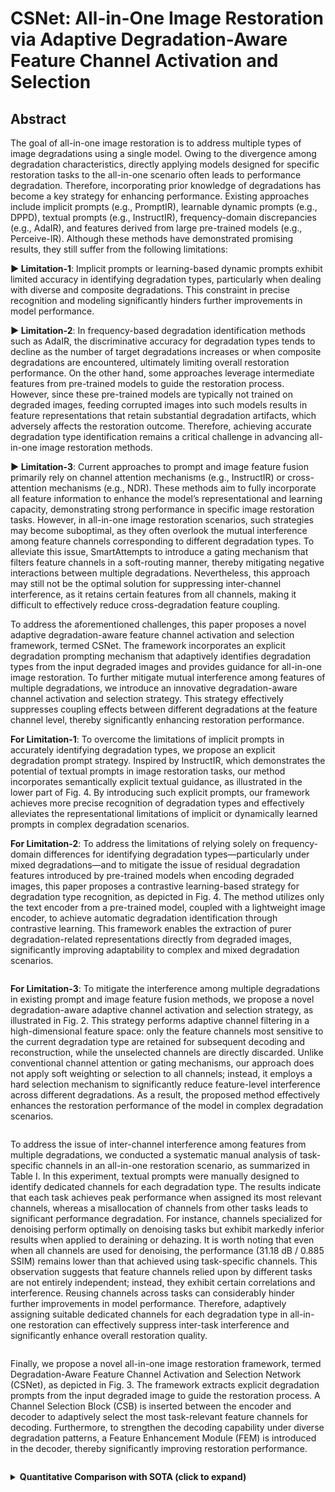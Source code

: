 # CSNet: All-in-One Image Restoration via Adaptive Degradation-Aware Feature Channel Activation and Selection


## Abstract

The goal of all-in-one image restoration is to address multiple types of image degradations using a single model. Owing to the divergence among degradation characteristics, directly applying models designed for specific restoration tasks to the all-in-one scenario often leads to performance degradation. Therefore, incorporating prior knowledge of degradations has become a key strategy for enhancing performance. Existing approaches include implicit prompts (e.g., PromptIR), learnable dynamic prompts (e.g., DPPD), textual prompts (e.g., InstructIR), frequency-domain discrepancies (e.g., AdaIR), and features derived from large pre-trained models (e.g., Perceive-IR). Although these methods have demonstrated promising results, they still suffer from the following limitations:

  **► Limitation-1**: Implicit prompts or learning-based dynamic prompts exhibit limited accuracy in identifying degradation types, particularly when dealing with diverse and composite degradations. This constraint in precise recognition and modeling significantly hinders further improvements in model performance.

  **► Limitation-2**: In frequency-based degradation identification methods such as AdaIR, the discriminative accuracy for degradation types tends to decline as the number of target degradations increases or when composite degradations are encountered, ultimately limiting overall restoration performance. On the other hand, some approaches leverage intermediate features from pre-trained models to guide the restoration process. However, since these pre-trained models are typically not trained on degraded images, feeding corrupted images into such models results in feature representations that retain substantial degradation artifacts, which adversely affects the restoration outcome. Therefore, achieving accurate degradation type identification remains a critical challenge in advancing all-in-one image restoration methods.

  **► Limitation-3**: Current approaches to prompt and image feature fusion primarily rely on channel attention mechanisms (e.g., InstructIR) or cross-attention mechanisms (e.g., NDR). These methods aim to fully incorporate all feature information to enhance the model’s representational and learning capacity, demonstrating strong performance in specific image restoration tasks. However, in all-in-one image restoration scenarios, such strategies may become suboptimal, as they often overlook the mutual interference among feature channels corresponding to different degradation types. To alleviate this issue, SmartAttempts to introduce a gating mechanism that filters feature channels in a soft-routing manner, thereby mitigating negative interactions between multiple degradations. Nevertheless, this approach may still not be the optimal solution for suppressing inter-channel interference, as it retains certain features from all channels, making it difficult to effectively reduce cross-degradation feature coupling.

To address the aforementioned challenges, this paper proposes a novel adaptive degradation-aware feature channel activation and selection framework, termed CSNet. The framework incorporates an explicit degradation prompting mechanism that adaptively identifies degradation types from the input degraded images and provides guidance for all-in-one image restoration. To further mitigate mutual interference among features of multiple degradations, we introduce an innovative degradation-aware channel activation and selection strategy. This strategy effectively suppresses coupling effects between different degradations at the feature channel level, thereby significantly enhancing restoration performance.

  **For Limitation-1**: To overcome the limitations of implicit prompts in accurately identifying degradation types, we propose an explicit degradation prompt strategy. Inspired by InstructIR, which demonstrates the potential of textual prompts in image restoration tasks, our method incorporates semantically explicit textual guidance, as illustrated in the lower part of Fig. 4. By introducing such explicit prompts, our framework achieves more precise recognition of degradation types and effectively alleviates the representational limitations of implicit or dynamically learned prompts in complex degradation scenarios.

  **For Limitation-2**: To address the limitations of relying solely on frequency-domain differences for identifying degradation types—particularly under mixed degradations—and to mitigate the issue of residual degradation features introduced by pre-trained models when encoding degraded images, this paper proposes a contrastive learning-based strategy for degradation type recognition, as depicted in Fig. 4. The method utilizes only the text encoder from a pre-trained model, coupled with a lightweight image encoder, to achieve automatic degradation identification through contrastive learning. This framework enables the extraction of purer degradation-related representations directly from degraded images, significantly improving adaptability to complex and mixed degradation scenarios.

<p align="center">
  <img src="./images/Prompt_generation.png" alt="">
</p>

  **For Limitation-3**: To mitigate the interference among multiple degradations in existing prompt and image feature fusion methods, we propose a novel degradation-aware adaptive channel activation and selection strategy, as illustrated in Fig. 2. This strategy performs adaptive channel filtering in a high-dimensional feature space: only the feature channels most sensitive to the current degradation type are retained for subsequent decoding and reconstruction, while the unselected channels are directly discarded. Unlike conventional channel attention or gating mechanisms, our approach does not apply soft weighting or selection to all channels; instead, it employs a hard selection mechanism to significantly reduce feature-level interference across different degradations. As a result, the proposed method effectively enhances the restoration performance of the model in complex degradation scenarios.

<p align="center">
  <img src="./images/NEt-work.png" alt="">
</p>

To address the issue of inter-channel interference among features from multiple degradations, we conducted a systematic manual analysis of task-specific channels in an all-in-one restoration scenario, as summarized in Table I. In this experiment, textual prompts were manually designed to identify dedicated channels for each degradation type. The results indicate that each task achieves peak performance when assigned its most relevant channels, whereas a misallocation of channels from other tasks leads to significant performance degradation. For instance, channels specialized for denoising perform optimally on denoising tasks but exhibit markedly inferior results when applied to deraining or dehazing. It is worth noting that even when all channels are used for denoising, the performance (31.18 dB / 0.885 SSIM) remains lower than that achieved using task-specific channels. This observation suggests that feature channels relied upon by different tasks are not entirely independent; instead, they exhibit certain correlations and interference. Reusing channels across tasks can considerably hinder further improvements in model performance. Therefore, adaptively assigning suitable dedicated channels for each degradation type in all-in-one restoration can effectively suppress inter-task interference and significantly enhance overall restoration quality.

<p align="center">
  <img src="images/Inter-Channel Interference.png" alt="">
</p>


Finally, we propose a novel all-in-one image restoration framework, termed Degradation-Aware Feature Channel Activation and Selection Network (CSNet), as depicted in Fig. 3. The framework extracts explicit degradation prompts from the input degraded image to guide the restoration process. A Channel Selection Block (CSB) is inserted between the encoder and decoder to adaptively select the most task-relevant feature channels for decoding. Furthermore, to strengthen the decoding capability under diverse degradation patterns, a Feature Enhancement Module (FEM) is introduced in the decoder, thereby significantly improving restoration performance.

<p align="center">
  <img src="images/cs2.png" alt="">
</p>


<details>
<summary><b>Quantitative Comparison with SOTA (click to expand)</b></summary>
<br>

<p align="center">
  <img src="images/3D.png" alt="">
</p>

<p align="center">
  <img src="images/5D.png" alt="">
</p>

<p align="center">
  <img src="images/CDD-11.png" alt="">
</p>

</details>








